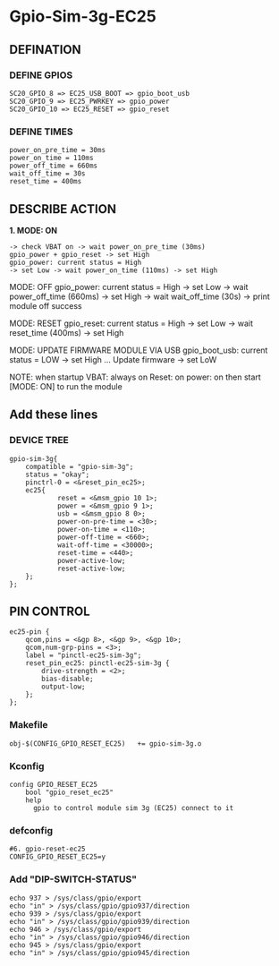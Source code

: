 # Gpio-Sim-3g-EC25

## DEFINATION

### DEFINE GPIOS

```
SC20_GPIO_8 => EC25_USB_BOOT => gpio_boot_usb
SC20_GPIO_9 => EC25_PWRKEY => gpio_power
SC20_GPIO_10 => EC25_RESET => gpio_reset
```

### DEFINE TIMES

```
power_on_pre_time = 30ms
power_on_time = 110ms
power_off_time = 660ms
wait_off_time = 30s
reset_time = 400ms
```

## DESCRIBE ACTION
<b> 1. MODE: ON </b>
```
-> check VBAT on -> wait power_on_pre_time (30ms)
gpio_power + gpio_reset -> set High
gpio_power: current status = High
-> set Low -> wait power_on_time (110ms) -> set High
```
MODE: OFF
gpio_power: current status = High
-> set Low -> wait power_off_time (660ms) -> set High
-> wait wait_off_time (30s) -> print module off success

MODE: RESET
gpio_reset: current status = High
-> set Low -> wait reset_time (400ms) -> set High

MODE: UPDATE FIRMWARE MODULE VIA USB
gpio_boot_usb: current status = LOW
-> set High ... Update firmware -> set LoW

NOTE: when startup
VBAT: always on
Reset: on
power: on
then start [MODE: ON] to run the module


## Add these lines

### DEVICE TREE

```
gpio-sim-3g{
    compatible = "gpio-sim-3g";
    status = "okay";
    pinctrl-0 = <&reset_pin_ec25>;
    ec25{
            reset = <&msm_gpio 10 1>;
            power = <&msm_gpio 9 1>;
            usb = <&msm_gpio 8 0>;
            power-on-pre-time = <30>;
            power-on-time = <110>;
            power-off-time = <660>;
            wait-off-time = <30000>;
            reset-time = <440>;
            power-active-low;
            reset-active-low;
    };
};
```

## PIN CONTROL

```
ec25-pin {
    qcom,pins = <&gp 8>, <&gp 9>, <&gp 10>;
    qcom,num-grp-pins = <3>;
    label = "pinctl-ec25-sim-3g";
    reset_pin_ec25: pinctl-ec25-sim-3g {
        drive-strength = <2>;
        bias-disable;
        output-low;
    };
};
```

### Makefile

```
obj-$(CONFIG_GPIO_RESET_EC25)   += gpio-sim-3g.o
```

### Kconfig

```
config GPIO_RESET_EC25
	bool "gpio_reset_ec25"
	help
	  gpio to control module sim 3g (EC25) connect to it
```


### defconfig

```
#6. gpio-reset-ec25
CONFIG_GPIO_RESET_EC25=y
```

### Add "DIP-SWITCH-STATUS"

```
echo 937 > /sys/class/gpio/export
echo "in" > /sys/class/gpio/gpio937/direction
echo 939 > /sys/class/gpio/export
echo "in" > /sys/class/gpio/gpio939/direction
echo 946 > /sys/class/gpio/export
echo "in" > /sys/class/gpio/gpio946/direction
echo 945 > /sys/class/gpio/export
echo "in" > /sys/class/gpio/gpio945/direction
```
